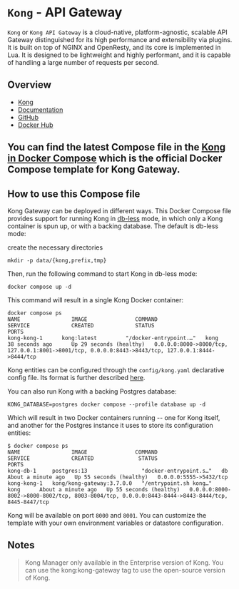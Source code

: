 # `Kong` - API Gateway


`Kong` or `Kong API Gateway` is a cloud-native, platform-agnostic, scalable API Gateway distinguished for its high performance and extensibility via plugins. It is built on top of NGINX and OpenResty, and its core is implemented in Lua. It is designed to be lightweight and highly performant, and it is capable of handling a large number of requests per second.

## Overview

- [Kong](https://konghq.com/)
- [Documentation](https://www.elastic.co/docs)
- [GitHub](https://github.com/Kong/kong)
- [Docker Hub](https://hub.docker.com/_/kong)
  
## You can find the latest Compose file in the [Kong in Docker Compose](https://github.com/Kong/docker-kong/blob/master/compose/README.md) which is the official Docker Compose template for Kong Gateway.

## How to use this Compose file

Kong Gateway can be deployed in different ways. This Docker Compose file provides
support for running Kong in [db-less][kong-docs-dbless] mode, in which only a Kong
container is spun up, or with a backing database. The default is db-less mode:

create the necessary directories

```shell
mkdir -p data/{kong,prefix,tmp} 
```

Then, run the following command to start Kong in db-less mode:
```shell
docker compose up -d
```

This command will result in a single Kong Docker container:

```shell
docker compose ps
NAME                IMAGE               COMMAND                  SERVICE             CREATED             STATUS                    PORTS
kong-kong-1      kong:latest         "/docker-entrypoint.…"   kong                38 seconds ago      Up 29 seconds (healthy)   0.0.0.0:8000->8000/tcp, 127.0.0.1:8001->8001/tcp, 0.0.0.0:8443->8443/tcp, 127.0.0.1:8444->8444/tcp
```

Kong entities can be configured through the `config/kong.yaml` declarative config
file. Its format is further described [here][kong-docs-dbless-file].

You can also run Kong with a backing Postgres database:

```shell
KONG_DATABASE=postgres docker compose --profile database up -d

```

Which will result in two Docker containers running -- one for Kong itself, and
another for the Postgres instance it uses to store its configuration entities:

```shell
$ docker compose ps
NAME                IMAGE               COMMAND                  SERVICE             CREATED              STATUS                        PORTS
kong-db-1     postgres:13                 "docker-entrypoint.s…"   db        About a minute ago   Up 55 seconds (healthy)   0.0.0.0:5555->5432/tcp
kong-kong-1   kong/kong-gateway:3.7.0.0   "/entrypoint.sh kong…"   kong      About a minute ago   Up 55 seconds (healthy)   0.0.0.0:8000-8002->8000-8002/tcp, 8003-8004/tcp, 0.0.0.0:8443-8444->8443-8444/tcp, 8445-8447/tcp
```

Kong will be available on port `8000` and `8001`. You can customize the template
with your own environment variables or datastore configuration.

## Notes

> Kong Manager only available in the Enterprise version of Kong. You can use the kong:kong-gateway tag to use the open-source version of Kong.

[kong-docs-url]: https://docs.konghq.com/
[kong-docs-dbless]: https://docs.konghq.com/gateway/latest/production/deployment-topologies/db-less-and-declarative-config/#main
[kong-docs-dbless-file]: https://docs.konghq.com/gateway/latest/production/deployment-topologies/db-less-and-declarative-config/#declarative-configuration-format
[kong-docker-url]: https://hub.docker.com/_/kong
[github-new-issue]: https://github.com/Kong/docker-kong/issues/new
